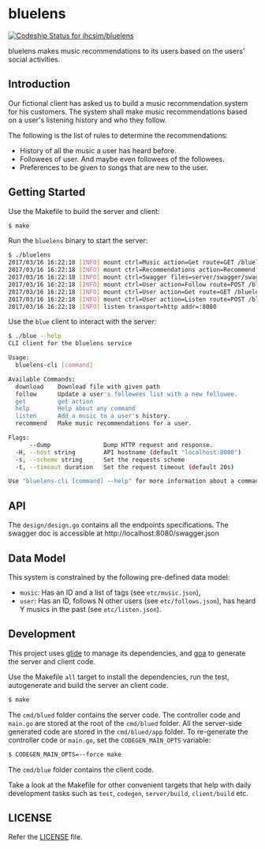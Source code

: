 # bluelens

[ ![Codeship Status for ihcsim/bluelens](https://app.codeship.com/projects/78e180d0-e10a-0134-d4f7-5e506c0c41eb/status?branch=master)](https://app.codeship.com/projects/205421)

bluelens makes music recommendations to its users based on the users' social activities.

## Introduction
Our fictional client has asked us to build a music recommendation system for his customers. The system shall make music recommendations based on a user's listening history and who they follow.

The following is the list of rules to determine the recommendations:

* History of all the music a user has heard before.
* Followees of user. And maybe even followees of the followees.
* Preferences to be given to songs that are new to the user.

## Getting Started
Use the Makefile to build the server and client:
```sh
$ make
```
Run the `bluelens` binary to start the server:
```sh
$ ./bluelens
2017/03/16 16:22:18 [INFO] mount ctrl=Music action=Get route=GET /bluelens/music/:musicID
2017/03/16 16:22:18 [INFO] mount ctrl=Recommendations action=Recommend route=GET /bluelens/recommendations/:userID/:maxCount
2017/03/16 16:22:18 [INFO] mount ctrl=Swagger files=server/swagger/swagger.json route=GET /swagger.json
2017/03/16 16:22:18 [INFO] mount ctrl=User action=Follow route=POST /bluelens/user/:userID/follows/:followeeID
2017/03/16 16:22:18 [INFO] mount ctrl=User action=Get route=GET /bluelens/user/:userID
2017/03/16 16:22:18 [INFO] mount ctrl=User action=Listen route=POST /bluelens/user/:userID/listen/:musicID
2017/03/16 16:22:18 [INFO] listen transport=http addr=:8080
```
Use the `blue` client to interact with the server:
```sh
$ ./blue --help
CLI client for the bluelens service

Usage:
  bluelens-cli [command]

Available Commands:
  download    Download file with given path
  follow      Update a user's followees list with a new followee.
  get         get action
  help        Help about any command
  listen      Add a music to a user's history.
  recommend   Make music recommendations for a user.

Flags:
      --dump               Dump HTTP request and response.
  -H, --host string        API hostname (default "localhost:8080")
  -s, --scheme string      Set the requests scheme
  -t, --timeout duration   Set the request timeout (default 20s)

Use "bluelens-cli [command] --help" for more information about a command.
```

## API
The `design/design.go` contains all the endpoints specifications. The swagger doc is accessible at http://localhost:8080/swagger.json

## Data Model
This system is constrained by the following pre-defined data model:

* `music`: Has an ID and a list of tags (see `etc/music.json`),
* `user`: Has an ID, follows N other users (see `etc/follows.json`), has heard Y musics in the past (see `etc/listen.json`).

## Development
This project uses [glide](https://github.com/Masterminds/glide) to manage its dependencies, and [goa](https://goa.design/) to generate the server and client code.

Use the Makefile `all` target to install the dependencies, run the test, autogenerate and build the server an client code.
```sh
$ make
```
The `cmd/blued` folder contains the server code.  The controller code and `main.go` are stored at the root of the `cmd/blued` folder. All the server-side generated code are stored in the `cmd/blued/app` folder. To re-generate the controller code or `main.go`, set the `CODEGEN_MAIN_OPTS` variable:
```sh
$ CODEGEN_MAIN_OPTS=--force make
```
The `cmd/blue` folder contains the client code.

Take a look at the Makefile for other convenient targets that help with daily development tasks such as `test`, `codegen`, `server/build`, `client/build` etc.

## LICENSE
Refer the [LICENSE](LICENSE) file.
